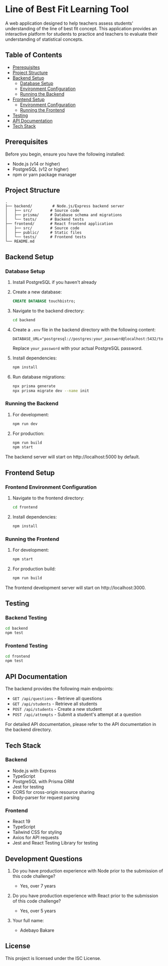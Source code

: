 # Line of Best Fit Learning Tool

A web application designed to help teachers assess students' understanding of the line of best fit concept. This application provides an interactive platform for students to practice and teachers to evaluate their understanding of statistical concepts.

## Table of Contents
- [Prerequisites](#prerequisites)
- [Project Structure](#project-structure)
- [Backend Setup](#backend-setup)
  - [Database Setup](#database-setup)
  - [Environment Configuration](#environment-configuration)
  - [Running the Backend](#running-the-backend)
- [Frontend Setup](#frontend-setup)
  - [Environment Configuration](#frontend-environment-configuration)
  - [Running the Frontend](#running-the-frontend)
- [Testing](#testing)
- [API Documentation](#api-documentation)
- [Tech Stack](#tech-stack)

## Prerequisites

Before you begin, ensure you have the following installed:
- Node.js (v14 or higher)
- PostgreSQL (v12 or higher)
- npm or yarn package manager

## Project Structure

```
.
├── backend/         # Node.js/Express backend server
│   ├── src/        # Source code
│   ├── prisma/     # Database schema and migrations
│   └── tests/      # Backend tests
├── frontend/       # React frontend application
│   ├── src/        # Source code
│   ├── public/     # Static files
│   └── tests/      # Frontend tests
└── README.md
```

## Backend Setup

### Database Setup

1. Install PostgreSQL if you haven't already
2. Create a new database:
   ```sql
   CREATE DATABASE touchbistro;
   ```

3. Navigate to the backend directory:
   ```bash
   cd backend
   ```

4. Create a `.env` file in the backend directory with the following content:
   ```
   DATABASE_URL="postgresql://postgres:your_password@localhost:5432/touchbistro"
   ```
   Replace `your_password` with your actual PostgreSQL password.

5. Install dependencies:
   ```bash
   npm install
   ```

6. Run database migrations:
   ```bash
   npx prisma generate
   npx prisma migrate dev --name init
   ```

### Running the Backend

1. For development:
   ```bash
   npm run dev
   ```

2. For production:
   ```bash
   npm run build
   npm start
   ```

The backend server will start on http://localhost:5000 by default.

## Frontend Setup

### Frontend Environment Configuration

1. Navigate to the frontend directory:
   ```bash
   cd frontend
   ```

2. Install dependencies:
   ```bash
   npm install
   ```

### Running the Frontend

1. For development:
   ```bash
   npm start
   ```

2. For production build:
   ```bash
   npm run build
   ```

The frontend development server will start on http://localhost:3000.

## Testing

### Backend Testing
```bash
cd backend
npm test
```

### Frontend Testing
```bash
cd frontend
npm test
```

## API Documentation

The backend provides the following main endpoints:

- `GET /api/questions` - Retrieve all questions
- `GET /api/students` - Retrieve all students
- `POST /api/students` - Create a new student
- `POST /api/attempts` - Submit a student's attempt at a question

For detailed API documentation, please refer to the API documentation in the backend directory.

## Tech Stack

### Backend
- Node.js with Express
- TypeScript
- PostgreSQL with Prisma ORM
- Jest for testing
- CORS for cross-origin resource sharing
- Body-parser for request parsing

### Frontend
- React 19
- TypeScript
- Tailwind CSS for styling
- Axios for API requests
- Jest and React Testing Library for testing

## Development Questions

1. Do you have production experience with Node prior to the submission of this code challenge? 
   - Yes, over 7 years

2. Do you have production experience with React prior to the submission of this code challenge? 
   - Yes, over 5 years

3. Your full name: 
   - Adebayo Bakare

## License

This project is licensed under the ISC License.